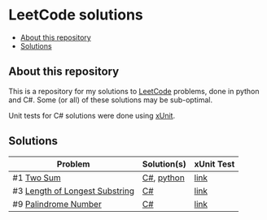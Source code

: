 # LeetCode solutions

- [About this repository](#about-this-repository)
- [Solutions](#solutions)

## About this repository

This is a repository for my solutions to [LeetCode](https://leetcode.com/) problems, done in python and C#.
Some (or all) of these solutions may be sub-optimal.

Unit tests for C# solutions were done using [xUnit](https://xunit.net/).

## Solutions

| Problem | Solution(s) | xUnit Test |
|---------|-------------|------------|
| #1 [Two Sum](https://leetcode.com/problems/two-sum/) | [C#](https://github.com/TheFernandoM/LeetCode/blob/main/Solutions/C%23/Problem1_TwoSum/Problem1TwoSum.cs), [python](https://github.com/TheFernandoM/LeetCode/blob/main/Solutions/python/Problem1_TwoSum/two_sum.py)|[link](https://github.com/TheFernandoM/LeetCode/blob/main/Tests/Problem1TwoSumTest.cs)|
| #3 [Length of Longest Substring](https://leetcode.com/problems/longest-substring-without-repeating-characters/) | [C#](https://github.com/TheFernandoM/LeetCode/blob/main/Solutions/C%23/Problem3_LongestSubstring/Problem3LengthOfLongestSubstring.cs)|[link](https://github.com/TheFernandoM/LeetCode/blob/main/Tests/Problem3LengthOfLongestSubstringTest.cs)|
| #9 [Palindrome Number](https://leetcode.com/problems/palindrome-number/) | [C#](https://github.com/TheFernandoM/LeetCode/blob/main/Solutions/C%23/Problem9_PalindromeNumber/Problem9PalindromeNumber.cs) | [link](https://github.com/TheFernandoM/LeetCode/blob/main/Tests/Problem9PalindromeNumberTest.cs)|
